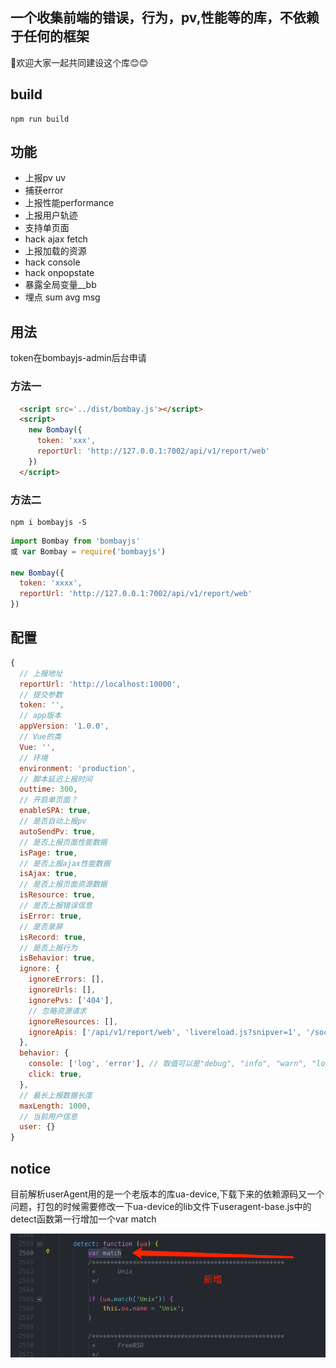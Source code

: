 ## 一个收集前端的错误，行为，pv,性能等的库，不依赖于任何的框架

👏欢迎大家一起共同建设这个库😊😊

##  build
```
npm run build
```

## 功能

* 上报pv uv
* 捕获error
* 上报性能performance
* 上报用户轨迹
* 支持单页面
* hack ajax fetch
* 上报加载的资源
* hack console
* hack onpopstate
* 暴露全局变量__bb
* 埋点 sum avg msg

## 用法

token在bombayjs-admin后台申请

### 方法一
```html
  <script src='../dist/bombay.js'></script>
  <script>
    new Bombay({
      token: 'xxx',
      reportUrl: 'http://127.0.0.1:7002/api/v1/report/web'
    })
  </script>
```

### 方法二
```
npm i bombayjs -S
```

```js
import Bombay from 'bombayjs'
或 var Bombay = require('bombayjs')

new Bombay({
  token: 'xxxx',
  reportUrl: 'http://127.0.0.1:7002/api/v1/report/web'
})
```

## 配置
```js
{
  // 上报地址
  reportUrl: 'http://localhost:10000',
  // 提交参数
  token: '',
  // app版本
  appVersion: '1.0.0',
  // Vue的类
  Vue: '',
  // 环境
  environment: 'production',
  // 脚本延迟上报时间
  outtime: 300,
  // 开启单页面？
  enableSPA: true,
  // 是否自动上报pv
  autoSendPv: true,
  // 是否上报页面性能数据
  isPage: true,
  // 是否上报ajax性能数据
  isAjax: true,
  // 是否上报页面资源数据
  isResource: true,
  // 是否上报错误信息
  isError: true,
  // 是否录屏
  isRecord: true,
  // 是否上报行为
  isBehavior: true,
  ignore: {
    ignoreErrors: [],
    ignoreUrls: [],
    ignorePvs: ['404'],
    // 忽略资源请求
    ignoreResources: [],
    ignoreApis: ['/api/v1/report/web', 'livereload.js?snipver=1', '/sockjs-node/info'],
  },
  behavior: {
    console: ['log', 'error'], // 取值可以是"debug", "info", "warn", "log", "error"
    click: true,
  },
  // 最长上报数据长度
  maxLength: 1000,
  // 当前用户信息
  user: {}
}

```

## notice 
目前解析userAgent用的是一个老版本的库ua-device,下载下来的依赖源码又一个问题，打包的时候需要修改一下ua-device的lib文件下useragent-base.js中的detect函数第一行增加一个var match

![avatar](/example/fix.png)
